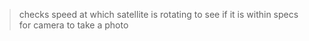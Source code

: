 >checks speed at which satellite is rotating to see if it is within specs for camera to take a photo